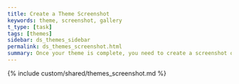 ```yaml
---
title: Create a Theme Screenshot
keywords: theme, screenshot, gallery
t_type: [task]
tags: [themes]
sidebar: ds_themes_sidebar
permalink: ds_themes_screenshot.html
summary: Once your theme is complete, you need to create a screenshot of it to display in the Theme chooser, shown when a user creates a site or decides to change their theme.
---
```

{% include custom/shared/themes_screenshot.md %}